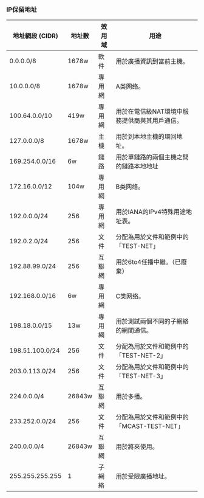 ### IP保留地址

|地址網段 (CIDR)	|地址數	|效用域	|用途|
|---|---|---|---|
|0.0.0.0/8	    |1678w	|軟件	    |用於廣播資訊到當前主機。|
|10.0.0.0/8	    |1678w	|專用網	|A类网络。|
|100.64.0.0/10	|419w	|專用網	|用於在電信級NAT環境中服務提供商與其用戶通信。|
|127.0.0.0/8	|1678w	|主機	    |用於到本地主機的環回地址。|
|169.254.0.0/16	|6w	    |鏈路	    |用於單鏈路的兩個主機之間的鏈路本地地址|
|172.16.0.0/12	|104w	|專用網	|B类网络。|
|192.0.0.0/24	|256	|專用網	|用於IANA的IPv4特殊用途地址表。|
|192.0.2.0/24	|256	|文件	    |分配為用於文件和範例中的「TEST-NET」|
|192.88.99.0/24	|256	|互聯網	    |用於6to4任播中繼。（已廢棄）|
|192.168.0.0/16	|6w	    |專用網	|C类网络。|
|198.18.0.0/15	|13w	|專用網	|用於測試兩個不同的子網絡的網間通信。|
|198.51.100.0/24|256	|文件	|分配為用於文件和範例中的「TEST-NET-2」|
|203.0.113.0/24	|256	|文件	|分配為用於文件和範例中的「TEST-NET-3」|
|224.0.0.0/4	|26843w	|互聯網	|用於多播。|
|233.252.0.0/24	|256	|文件	|分配為用於文件和範例中的「MCAST-TEST-NET」|
|240.0.0.0/4	|26843w	|互聯網	|用於將來使用。|
|255.255.255.255|1	    |子網絡	|用於受限廣播地址。|

